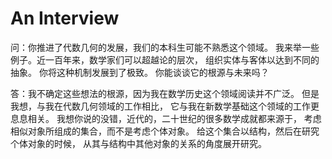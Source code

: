 # An Interview

问：你推进了代数几何的发展，我们的本科生可能不熟悉这个领域。
我来举一些例子。近一百年来，数学家们可以超越论的层次，
组织实体与客体以达到不同的抽象。
你将这种机制发展到了极致。
你能谈谈它的根源与未来吗？

答：我不确定这些想法的根源，因为我在数学历史这个领域阅读并不广泛。
但是我想，与我在代数几何领域的工作相比，
它与我在新数学基础这个领域的工作更息息相关。
我想你说的没错，近代的，二十世纪的很多数学成就都来源于，
考虑相似对象所组成的集合，而不是考虑个体对象。
给这个集合以结构，然后在研究个体对象的时候，
从其与结构中其他对象的关系的角度展开研究。
